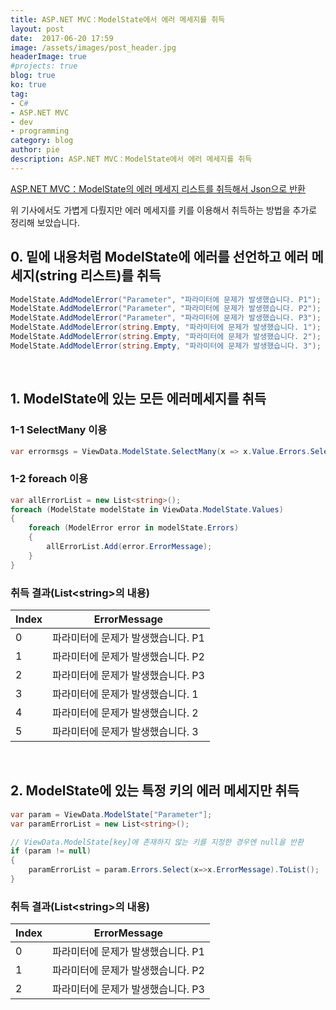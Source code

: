 ```yaml
---
title: ASP.NET MVC：ModelState에서 에러 메세지를 취득
layout: post
date:  2017-06-20 17:59
image: /assets/images/post_header.jpg
headerImage: true
#projects: true
blog: true
ko: true
tag:
- C#
- ASP.NET MVC
- dev
- programming
category: blog
author: pie
description: ASP.NET MVC：ModelState에서 에러 메세지를 취득
---
```


[ASP.NET MVC：ModelState의 에러 메세지 리스트를 취득해서 Json으로 반환](/entry/blog/0029/)

위 기사에서도 가볍게 다뤘지만 에러 메세지를 키를 이용해서 취득하는 방법을 추가로 정리해 보았습니다.
<br>
## 0. 밑에 내용처럼 ModelState에 에러를 선언하고 에러 메세지(string 리스트)를 취득

```cs
ModelState.AddModelError("Parameter", "파라미터에 문제가 발생했습니다. P1");
ModelState.AddModelError("Parameter", "파라미터에 문제가 발생했습니다. P2");
ModelState.AddModelError("Parameter", "파라미터에 문제가 발생했습니다. P3");
ModelState.AddModelError(string.Empty, "파라미터에 문제가 발생했습니다. 1");
ModelState.AddModelError(string.Empty, "파라미터에 문제가 발생했습니다. 2");
ModelState.AddModelError(string.Empty, "파라미터에 문제가 발생했습니다. 3");
```

<br>

## 1. ModelState에 있는 모든 에러메세지를 취득

### 1-1 SelectMany 이용
```cs
var errormsgs = ViewData.ModelState.SelectMany(x => x.Value.Errors.Select(z => z.ErrorMessage)).ToList();
```

### 1-2 foreach 이용
```cs
var allErrorList = new List<string>();
foreach (ModelState modelState in ViewData.ModelState.Values)
{
	foreach (ModelError error in modelState.Errors)
	{
		allErrorList.Add(error.ErrorMessage);
	}
}
```

### 취득 결과(List<string\>의 내용)

|Index|ErrorMessage|
|--|--|
|0|파라미터에 문제가 발생했습니다. P1|
|1|파라미터에 문제가 발생했습니다. P2|
|2|파라미터에 문제가 발생했습니다. P3|
|3|파라미터에 문제가 발생했습니다. 1|
|4|파라미터에 문제가 발생했습니다. 2|
|5|파라미터에 문제가 발생했습니다. 3|


<br>

## 2. ModelState에 있는 특정 키의 에러 메세지만 취득

```cs
var param = ViewData.ModelState["Parameter"];
var paramErrorList = new List<string>();

// ViewData.ModelState[key]에 존재하지 않는 키를 지정한 경우엔 null을 반환
if (param != null)
{
	paramErrorList = param.Errors.Select(x=>x.ErrorMessage).ToList();
}
```

### 취득 결과(List<string\>의 내용)
|Index|ErrorMessage|
|--|--|
|0|파라미터에 문제가 발생했습니다. P1|
|1|파라미터에 문제가 발생했습니다. P2|
|2|파라미터에 문제가 발생했습니다. P3|
